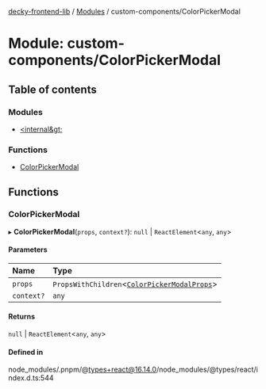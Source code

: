 [decky-frontend-lib](../README.md) / [Modules](../modules.md) / custom-components/ColorPickerModal

# Module: custom-components/ColorPickerModal

## Table of contents

### Modules

- [&lt;internal\&gt;](custom_components_ColorPickerModal._internal_.md)

### Functions

- [ColorPickerModal](custom_components_ColorPickerModal.md#colorpickermodal)

## Functions

### ColorPickerModal

▸ **ColorPickerModal**(`props`, `context?`): ``null`` \| `ReactElement`<`any`, `any`\>

#### Parameters

| Name | Type |
| :------ | :------ |
| `props` | `PropsWithChildren`<[`ColorPickerModalProps`](../interfaces/custom_components_ColorPickerModal._internal_.ColorPickerModalProps.md)\> |
| `context?` | `any` |

#### Returns

``null`` \| `ReactElement`<`any`, `any`\>

#### Defined in

node_modules/.pnpm/@types+react@16.14.0/node_modules/@types/react/index.d.ts:544
